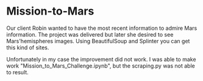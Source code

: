 # Mission-to-Mars
Our client Robin wanted to have the most recent information to admire Mars information. The project was delivered but later she desired to see Mars'hemispheres images.
Using BeautifulSoup and Splinter you can get this kind of sites.

Unfortunately in my case the improvement did not work. I was able to make work "Mission_to_Mars_Challenge.ipynb", but the scraping.py was not able to result.
